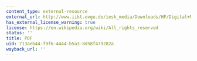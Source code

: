 ```yaml
---
content_type: external-resource
external_url: http://www.iikt.ovgu.de/iesk_media/Downloads/HF/Digital+Modulations+_+Communication+Systems+by+Agilent-p-1252.pdf
has_external_license_warning: true
license: https://en.wikipedia.org/wiki/All_rights_reserved
status: ''
title: PDF
uid: 713aeb44-f9f6-4444-b5a3-8d58f479282a
wayback_url: ''
---
```

